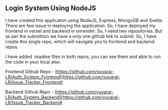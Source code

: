 ## Login System Using NodeJS

I have created this applicaton using NodeJS, Express, MongoDB and Svelte. There are few issue in deploying the application. So, I have deployed my frontend in versel and backend in onrender. So, I need two repositories. But as per the submittion we have a only one github link to submit. So, I have create this single repo, which will navigate you to frontend and backend repos.

I have added .readme files in both repos, you can see them and able to run the code in your local also.

Frontend Github Repo - [https://github.com/yuvaraj-LR/Auth_System_Frontend](https://github.com/yuvaraj-LR/Issue_Tracker_Frontend)

Backend Github Repo - [https://github.com/yuvaraj-LR/Auth_System_Backend](https://github.com/yuvaraj-LR/Issue_Tracker_Backend)
